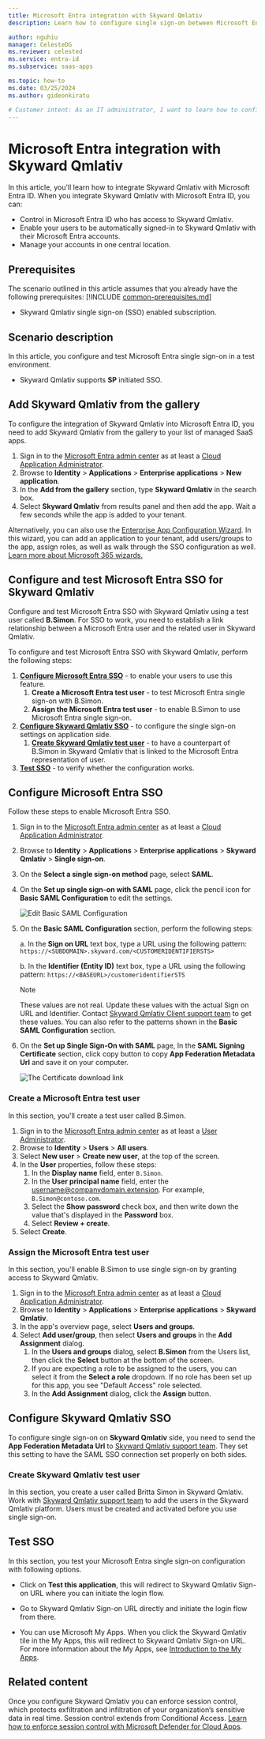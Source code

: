 ```yaml
---
title: Microsoft Entra integration with Skyward Qmlativ
description: Learn how to configure single sign-on between Microsoft Entra ID and Skyward Qmlativ.

author: nguhiu
manager: CelesteDG
ms.reviewer: celested
ms.service: entra-id
ms.subservice: saas-apps

ms.topic: how-to
ms.date: 03/25/2024
ms.author: gideonkiratu

# Customer intent: As an IT administrator, I want to learn how to configure single sign-on between Microsoft Entra ID and Skyward Qmlativ so that I can control who has access to Skyward Qmlativ, enable automatic sign-in with Microsoft Entra accounts, and manage my accounts in one central location.
---
```

# Microsoft Entra integration with Skyward Qmlativ

In this article,  you'll learn how to integrate Skyward Qmlativ with Microsoft Entra ID. When you integrate Skyward Qmlativ with Microsoft Entra ID, you can:

* Control in Microsoft Entra ID who has access to Skyward Qmlativ.
* Enable your users to be automatically signed-in to Skyward Qmlativ with their Microsoft Entra accounts.
* Manage your accounts in one central location.

## Prerequisites
The scenario outlined in this article assumes that you already have the following prerequisites:
[!INCLUDE [common-prerequisites.md](~/identity/saas-apps/includes/common-prerequisites.md)]
* Skyward Qmlativ single sign-on (SSO) enabled subscription.

## Scenario description

In this article,  you configure and test Microsoft Entra single sign-on in a test environment.

* Skyward Qmlativ supports **SP** initiated SSO.

## Add Skyward Qmlativ from the gallery

To configure the integration of Skyward Qmlativ into Microsoft Entra ID, you need to add Skyward Qmlativ from the gallery to your list of managed SaaS apps.

1. Sign in to the [Microsoft Entra admin center](https://entra.microsoft.com) as at least a [Cloud Application Administrator](~/identity/role-based-access-control/permissions-reference.md#cloud-application-administrator).
1. Browse to **Identity** > **Applications** > **Enterprise applications** > **New application**.
1. In the **Add from the gallery** section, type **Skyward Qmlativ** in the search box.
1. Select **Skyward Qmlativ** from results panel and then add the app. Wait a few seconds while the app is added to your tenant.

 Alternatively, you can also use the [Enterprise App Configuration Wizard](https://portal.office.com/AdminPortal/home?Q=Docs#/azureadappintegration). In this wizard, you can add an application to your tenant, add users/groups to the app, assign roles, as well as walk through the SSO configuration as well. [Learn more about Microsoft 365 wizards.](/microsoft-365/admin/misc/azure-ad-setup-guides)

<a name='configure-and-test-azure-ad-sso-for-skyward-qmlativ'></a>

## Configure and test Microsoft Entra SSO for Skyward Qmlativ

Configure and test Microsoft Entra SSO with Skyward Qmlativ using a test user called **B.Simon**. For SSO to work, you need to establish a link relationship between a Microsoft Entra user and the related user in Skyward Qmlativ.

To configure and test Microsoft Entra SSO with Skyward Qmlativ, perform the following steps:

1. **[Configure Microsoft Entra SSO](#configure-azure-ad-sso)** - to enable your users to use this feature.
    1. **Create a Microsoft Entra test user** - to test Microsoft Entra single sign-on with B.Simon.
    1. **Assign the Microsoft Entra test user** - to enable B.Simon to use Microsoft Entra single sign-on.
1. **[Configure Skyward Qmlativ SSO](#configure-skyward-qmlativ-sso)** - to configure the single sign-on settings on application side.
    1. **[Create Skyward Qmlativ test user](#create-skyward-qmlativ-test-user)** - to have a counterpart of B.Simon in Skyward Qmlativ that is linked to the Microsoft Entra representation of user.
1. **[Test SSO](#test-sso)** - to verify whether the configuration works.

<a name='configure-azure-ad-sso'></a>

## Configure Microsoft Entra SSO

Follow these steps to enable Microsoft Entra SSO.

1. Sign in to the [Microsoft Entra admin center](https://entra.microsoft.com) as at least a [Cloud Application Administrator](~/identity/role-based-access-control/permissions-reference.md#cloud-application-administrator).
1. Browse to **Identity** > **Applications** > **Enterprise applications** > **Skyward Qmlativ** > **Single sign-on**.
1. On the **Select a single sign-on method** page, select **SAML**.
1. On the **Set up single sign-on with SAML** page, click the pencil icon for **Basic SAML Configuration** to edit the settings.

   ![Edit Basic SAML Configuration](common/edit-urls.png)

1. On the **Basic SAML Configuration** section, perform the following steps:

	a. In the **Sign on URL** text box, type a URL using the following pattern:
    `https://<SUBDOMAIN>.skyward.com/<CUSTOMERIDENTIFIERSTS>`

    b. In the **Identifier (Entity ID)** text box, type a URL using the following pattern:
    `https://<BASEURL>/customeridentifierSTS`

	> [!NOTE]
	> These values are not real. Update these values with the actual Sign on URL and Identifier. Contact [Skyward Qmlativ Client support team](mailto:steveb@skyward.com) to get these values. You can also refer to the patterns shown in the **Basic SAML Configuration** section.

1. On the **Set up Single Sign-On with SAML** page, In the **SAML Signing Certificate** section, click copy button to copy **App Federation Metadata Url** and save it on your computer.

	![The Certificate download link](common/copy-metadataurl.png)

<a name='create-an-azure-ad-test-user'></a>

### Create a Microsoft Entra test user 

In this section, you'll create a test user called B.Simon.

1. Sign in to the [Microsoft Entra admin center](https://entra.microsoft.com) as at least a [User Administrator](~/identity/role-based-access-control/permissions-reference.md#user-administrator).
1. Browse to **Identity** > **Users** > **All users**.
1. Select **New user** > **Create new user**, at the top of the screen.
1. In the **User** properties, follow these steps:
   1. In the **Display name** field, enter `B.Simon`.  
   1. In the **User principal name** field, enter the username@companydomain.extension. For example, `B.Simon@contoso.com`.
   1. Select the **Show password** check box, and then write down the value that's displayed in the **Password** box.
   1. Select **Review + create**.
1. Select **Create**.

<a name='assign-the-azure-ad-test-user'></a>

### Assign the Microsoft Entra test user

In this section, you'll enable B.Simon to use single sign-on by granting access to Skyward Qmlativ.

1. Sign in to the [Microsoft Entra admin center](https://entra.microsoft.com) as at least a [Cloud Application Administrator](~/identity/role-based-access-control/permissions-reference.md#cloud-application-administrator).
1. Browse to **Identity** > **Applications** > **Enterprise applications** > **Skyward Qmlativ**.
1. In the app's overview page, select **Users and groups**.
1. Select **Add user/group**, then select **Users and groups** in the **Add Assignment** dialog.
   1. In the **Users and groups** dialog, select **B.Simon** from the Users list, then click the **Select** button at the bottom of the screen.
   1. If you are expecting a role to be assigned to the users, you can select it from the **Select a role** dropdown. If no role has been set up for this app, you see "Default Access" role selected.
   1. In the **Add Assignment** dialog, click the **Assign** button.

## Configure Skyward Qmlativ SSO

To configure single sign-on on **Skyward Qmlativ** side, you need to send the **App Federation Metadata Url** to [Skyward Qmlativ support team](mailto:steveb@skyward.com). They set this setting to have the SAML SSO connection set properly on both sides.

### Create Skyward Qmlativ test user

In this section, you create a user called Britta Simon in Skyward Qmlativ. Work with [Skyward Qmlativ support team](mailto:steveb@skyward.com) to add the users in the Skyward Qmlativ platform. Users must be created and activated before you use single sign-on.

## Test SSO 

In this section, you test your Microsoft Entra single sign-on configuration with following options. 

* Click on **Test this application**, this will redirect to Skyward Qmlativ Sign-on URL where you can initiate the login flow. 

* Go to Skyward Qmlativ Sign-on URL directly and initiate the login flow from there.

* You can use Microsoft My Apps. When you click the Skyward Qmlativ tile in the My Apps, this will redirect to Skyward Qmlativ Sign-on URL. For more information about the My Apps, see [Introduction to the My Apps](https://support.microsoft.com/account-billing/sign-in-and-start-apps-from-the-my-apps-portal-2f3b1bae-0e5a-4a86-a33e-876fbd2a4510).

## Related content

Once you configure Skyward Qmlativ you can enforce session control, which protects exfiltration and infiltration of your organization’s sensitive data in real time. Session control extends from Conditional Access. [Learn how to enforce session control with Microsoft Defender for Cloud Apps](/cloud-app-security/proxy-deployment-aad).
